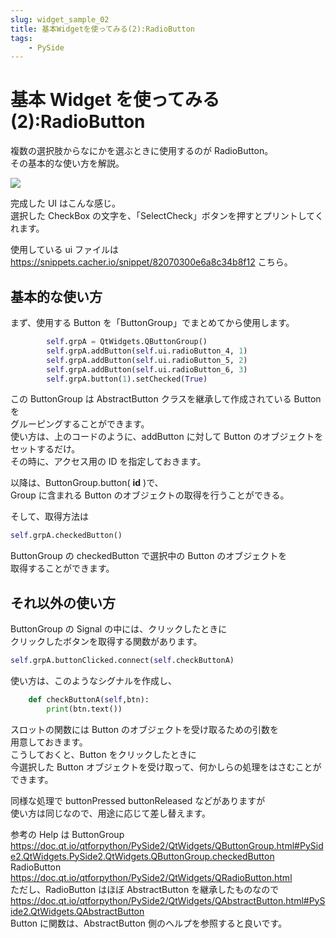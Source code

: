 ```yaml
---
slug: widget_sample_02
title: 基本Widgetを使ってみる(2):RadioButton
tags:
    - PySide
---
```


# 基本 Widget を使ってみる(2):RadioButton

複数の選択肢からなにかを選ぶときに使用するのが RadioButton。  
その基本的な使い方を解説。

![](https://gyazo.com/6cf831e4fe126a407870f8b82bde509e.png)

完成した UI はこんな感じ。  
選択した CheckBox の文字を、「SelectCheck」ボタンを押すとプリントしてくれます。

使用している ui ファイルは
https://snippets.cacher.io/snippet/82070300e6a8c34b8f12
こちら。

<script src="https://embed.cacher.io/d6026a815967a314a1f845970c294ea62e59fc17.js?a=abcd6b52889638d633a3f71e5bb228a9"></script>

## 基本的な使い方

まず、使用する Button を「ButtonGroup」でまとめてから使用します。

```python
        self.grpA = QtWidgets.QButtonGroup()
        self.grpA.addButton(self.ui.radioButton_4, 1)
        self.grpA.addButton(self.ui.radioButton_5, 2)
        self.grpA.addButton(self.ui.radioButton_6, 3)
        self.grpA.button(1).setChecked(True)
```

この ButtonGroup は AbstractButton クラスを継承して作成されている Button を  
グルーピングすることができます。  
使い方は、上のコードのように、addButton に対して Button のオブジェクトをセットするだけ。  
その時に、アクセス用の ID を指定しておきます。

以降は、ButtonGroup.button( **id** )で、  
Group に含まれる Button のオブジェクトの取得を行うことができる。

そして、取得方法は

```python
self.grpA.checkedButton()
```

ButtonGroup の checkedButton で選択中の Button のオブジェクトを  
取得することができます。

## それ以外の使い方

ButtonGroup の Signal の中には、クリックしたときに  
クリックしたボタンを取得する関数があります。

```python
self.grpA.buttonClicked.connect(self.checkButtonA)
```

使い方は、このようなシグナルを作成し、

```python
    def checkButtonA(self,btn):
        print(btn.text())
```

スロットの関数には Button のオブジェクトを受け取るための引数を  
用意しておきます。  
こうしておくと、Button をクリックしたときに  
今選択した Button オブジェクトを受け取って、何かしらの処理をはさむことができます。

同様な処理で buttonPressed buttonReleased などがありますが  
使い方は同じなので、用途に応じて差し替えます。

参考の Help は
ButtonGroup  
https://doc.qt.io/qtforpython/PySide2/QtWidgets/QButtonGroup.html#PySide2.QtWidgets.PySide2.QtWidgets.QButtonGroup.checkedButton
RadioButton  
https://doc.qt.io/qtforpython/PySide2/QtWidgets/QRadioButton.html  
ただし、RadioButton はほぼ AbstractButton を継承したものなので  
https://doc.qt.io/qtforpython/PySide2/QtWidgets/QAbstractButton.html#PySide2.QtWidgets.QAbstractButton  
Button に関数は、AbstractButton 側のヘルプを参照すると良いです。
